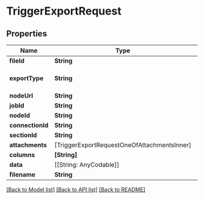 # TriggerExportRequest

## Properties
Name | Type | Description | Notes
------------ | ------------- | ------------- | -------------
**fileId** | **String** |  | 
**exportType** | **String** |  | [optional] [default to .node]
**nodeUrl** | **String** |  | [optional] 
**jobId** | **String** |  | [optional] 
**nodeId** | **String** |  | [optional] 
**connectionId** | **String** |  | [optional] 
**sectionId** | **String** |  | [optional] 
**attachments** | [TriggerExportRequestOneOfAttachmentsInner] |  | [optional] 
**columns** | **[String]** |  | 
**data** | [[String: AnyCodable]] |  | 
**filename** | **String** |  | [optional] 

[[Back to Model list]](../README.md#documentation-for-models) [[Back to API list]](../README.md#documentation-for-api-endpoints) [[Back to README]](../README.md)


